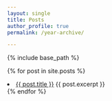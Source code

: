 ```yaml
---
layout: single
title: Posts
author_profile: true
permalink: /year-archive/

---
```


{% include base_path %}

{% for post in site.posts %}
    <li>
      <a href="{{ post.url }}">{{ post.title }}</a>
      {{ post.excerpt }}
    </li>
{% endfor %}